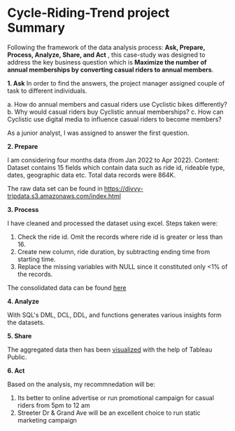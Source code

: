 # Cycle-Riding-Trend project Summary


Following the framework of the data analysis process: **Ask, Prepare, Process, Analyze, Share, and Act** , this case-study was designed to address the key business question which is **Maximize the number of annual memberships by converting casual riders to annual members**. 

**1. Ask**
In order to find the answers, the project manager assigned couple of task to different individuals.

a. How do annual members and casual riders use Cyclistic bikes differently?
b. Why would casual riders buy Cyclistic annual memberships?
c. How can Cyclistic use digital media to influence casual riders to become members?

As a junior analyst, I was assigned to answer the first question.

**2. Prepare**

I am considering four months data (from Jan 2022 to Apr 2022).
Content: Dataset contains 15 fields which contain data such as ride id, rideable type, dates, geographic data etc. Total data records were 864K.

The raw data set can be found in https://divvy-tripdata.s3.amazonaws.com/index.html 

**3. Process**

I have cleaned and processed the dataset using excel. Steps taken were: 

1. Check the ride id. Omit the records where ride id is greater or less than 16.
2. Create new column, ride duration, by subtracting ending time from starting time.
3. Replace the missing variables with NULL since it constituted only <1% of the records.

The consolidated data can be found [here](https://docs.google.com/spreadsheets/d/1nf2DCYvSCXnPLckF5q7Is0cZYwhzTcTh/edit?usp=sharing&ouid=117562808745634962721&rtpof=true&sd=true)

**4. Analyze**

With SQL's DML, DCL, DDL, and functions generates various insights form the datasets. 

**5. Share**

The aggregated data then has been [visualized](https://public.tableau.com/app/profile/nasim.al.goni/viz/BicycleRiding/Dashboard1) with the help of Tableau Public.

**6. Act**

Based on the analysis, my recommnedation will be: 

1. Its better to online advertise or run promotional campaign for casual riders from 5pm to 12 am
2. Streeter Dr & Grand Ave will be an excellent choice to run static marketing campaign 
